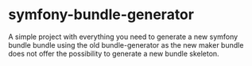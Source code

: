 # symfony-bundle-generator
A simple project with everything you need to generate a new symfony bundle bundle using the old bundle-generator 
as the new maker bundle does not offer the possibility to generate a new bundle skeleton.
